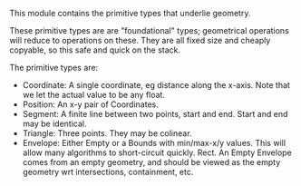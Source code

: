 This module contains the primitive types that underlie geometry.

These primitive types are are "foundational" types; geometrical operations will
reduce to operations on these.  They are all fixed size and cheaply copyable,
so this safe and quick on the stack.

The primitive types are:
  * Coordinate: A single coordinate, eg distance along the x-axis.  Note that we
    let the actual value to be any float.
  * Position: An x-y pair of Coordinates.  
  * Segment: A finite line between two points, start and end.  Start and end may
    be identical.
  * Triangle: Three points.  They may be colinear.
  * Envelope: Either Empty or a Bounds with min/max-x/y values. This
    will allow many algorithms to short-circuit quickly. Rect. An Empty
    Envelope comes from an empty geometry, and should be viewed as the empty
    geometry wrt intersections, containment, etc.
